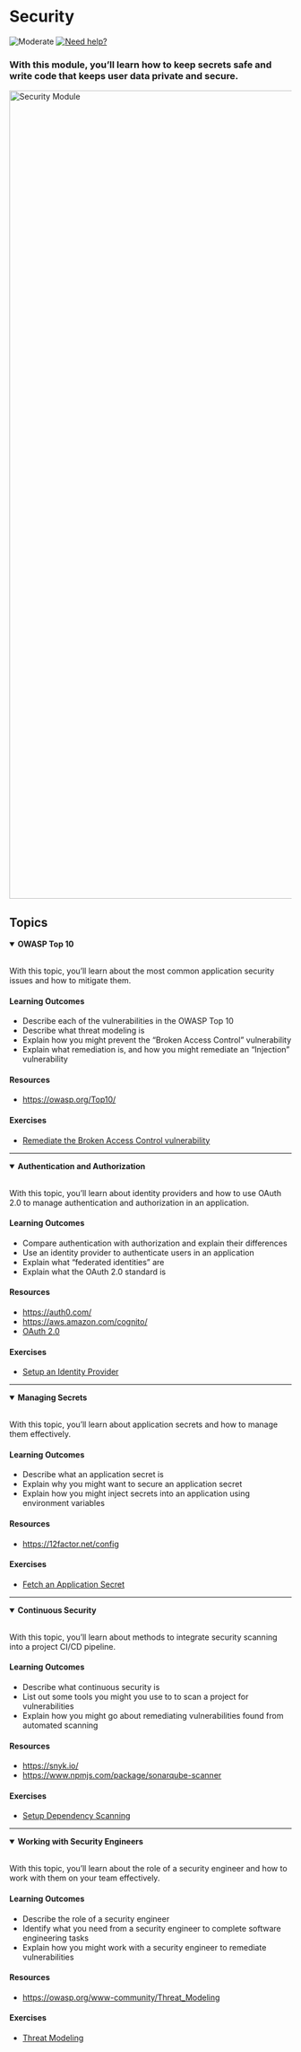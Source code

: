 # Security

![Moderate](https://img.shields.io/badge/Difficulty-■%20Moderate-blue?style=flat-square&labelColor=000)
<a href="https://discord.gg/bDVYvG3Czd">![Need help?](https://img.shields.io/badge/Need%20help%3F%20-blue.svg?style=flat-square&logo=discord&logoWidth=15&labelColor=000&color=4d51cc)</a>

### With this module, you’ll learn how to keep secrets safe and write code that keeps user data private and secure.

<img width="1440" alt="Security Module" src="https://user-images.githubusercontent.com/894178/138358200-0c58972c-1800-4fba-91db-f85d5fa4a4ab.png">


## Topics

<details open>
   <summary><b>OWASP Top 10</b></summary><br/>

   With this topic, you’ll learn about the most common application security issues and how to mitigate them.
   
   #### Learning Outcomes
   * Describe each of the vulnerabilities in the OWASP Top 10
   * Describe what threat modeling is
   * Explain how you might prevent the “Broken Access Control” vulnerability
   * Explain what remediation is, and how you might remediate an “Injection” vulnerability

   #### Resources
   * https://owasp.org/Top10/

   #### Exercises
   * [Remediate the Broken Access Control vulnerability](../exercises/security/broken-access-control.md)
</details>

----

<details open>
   <summary><b>Authentication and Authorization</b></summary><br/>

   With this topic, you’ll learn about identity providers and how to use OAuth 2.0 to manage authentication and authorization in an application.
   
   #### Learning Outcomes
   * Compare authentication with authorization and explain their differences
   * Use an identity provider to authenticate users in an application
   * Explain what “federated identities” are
   * Explain what the OAuth 2.0 standard is

   #### Resources
   * https://auth0.com/
   * https://aws.amazon.com/cognito/
   * [OAuth 2.0](https://tools.ietf.org/html/rfc6749)

   #### Exercises
   * [Setup an Identity Provider](../exercises/security/setup-an-identity-provider.md)
</details>

----

<details open>
   <summary><b>Managing Secrets</b></summary><br/>

   With this topic, you’ll learn about application secrets and how to manage them effectively.
   
   #### Learning Outcomes
   * Describe what an application secret is
   * Explain why you might want to secure an application secret
   * Explain how you might inject secrets into an application using environment variables

   #### Resources
   * https://12factor.net/config

   #### Exercises
   * [Fetch an Application Secret](../exercises/security/fetch-an-application-secret.md)
</details>

----

<details open>
   <summary><b>Continuous Security</b></summary><br/>

   With this topic, you’ll learn about methods to integrate security scanning into a project CI/CD pipeline.
   
   #### Learning Outcomes
   * Describe what continuous security is
   * List out some tools you might you use to to scan a project for vulnerabilities
   * Explain how you might go about remediating vulnerabilities found from automated scanning

   #### Resources
   * https://snyk.io/
   * https://www.npmjs.com/package/sonarqube-scanner

   #### Exercises
   * [Setup Dependency Scanning](../exercises/security/setup-dependency-scanning.md)
</details>

----

<details open>
   <summary><b>Working with Security Engineers</b></summary><br/>

   With this topic, you’ll learn about the role of a security engineer and how to work with them on your team effectively.
   
   #### Learning Outcomes
   * Describe the role of a security engineer
   * Identify what you need from a security engineer to complete software engineering tasks
   * Explain how you might work with a security engineer to remediate vulnerabilities

   #### Resources
   * https://owasp.org/www-community/Threat_Modeling

   #### Exercises
   * [Threat Modeling](../exercises/security/threat-modeling.md)
</details>
